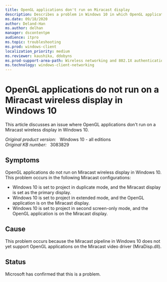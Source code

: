 ```yaml
---
title: OpenGL applications don't run on Miracast display
description: Describes a problem in Windows 10 in which OpenGL applications cannot project to a Miracast display.
ms.date: 09/18/2020
author: Deland-Han
ms.author: delhan
manager: dscontentpm
audience: itpro
ms.topic: troubleshooting
ms.prod: windows-client
localization_priority: medium
ms.reviewer: kaushika, ddobyns
ms.prod-support-area-path: Wireless networking and 802.1X authentication
ms.technology: windows-client-networking 
---
```

# OpenGL applications do not run on a Miracast wireless display in Windows 10

This article discusses an issue where OpenGL applications don't run on a Miracast wireless display in Windows 10.

_Original product version:_ &nbsp; Windows 10 - all editions  
_Original KB number:_ &nbsp; 3083829

## Symptoms

OpenGL applications do not run on Miracast wireless display in Windows 10. This problem occurs in the following Miracast configurations:

- Windows 10 is set to project in duplicate mode, and the Miracast display is set as the primary display.
- Windows 10 is set to project in extended mode, and the OpenGL application is on the Miracast display.
- Windows 10 is set to project in second screen-only mode, and the OpenGL application is on the Miracast display.

## Cause

This problem occurs because the Miracast pipeline in Windows 10 does not yet support OpenGL applications on the Miracast video driver (MiraDisp.dll).

## Status

Microsoft has confirmed that this is a problem.
